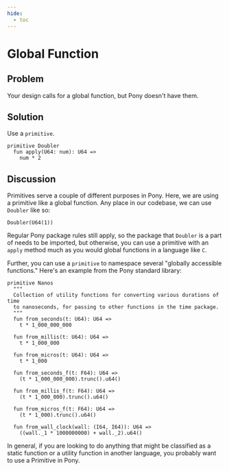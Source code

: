 ```yaml
---
hide:
  - toc
---
```


# Global Function

## Problem

Your design calls for a global function, but Pony doesn't have them.

## Solution

Use a `primitive`.

```pony
primitive Doubler
  fun apply(U64: num): U64 =>
    num * 2
```

## Discussion

Primitives serve a couple of different purposes in Pony. Here, we are using a primitive like a global function. Any place in our codebase, we can use `Doubler` like so:

```pony
Doubler(U64(1))
```

Regular Pony package rules still apply, so the package that `Doubler` is a part of needs to be imported, but otherwise, you can use a primitive with an `apply` method much as you would global functions in a language like `C`.

Further, you can use a `primitive` to namespace several "globally accessible functions." Here's an example from the Pony standard library:

```pony
primitive Nanos
  """
  Collection of utility functions for converting various durations of time
  to nanoseconds, for passing to other functions in the time package.
  """
  fun from_seconds(t: U64): U64 =>
    t * 1_000_000_000

  fun from_millis(t: U64): U64 =>
    t * 1_000_000

  fun from_micros(t: U64): U64 =>
    t * 1_000

  fun from_seconds_f(t: F64): U64 =>
    (t * 1_000_000_000).trunc().u64()

  fun from_millis_f(t: F64): U64 =>
    (t * 1_000_000).trunc().u64()

  fun from_micros_f(t: F64): U64 =>
    (t * 1_000).trunc().u64()

  fun from_wall_clock(wall: (I64, I64)): U64 =>
    ((wall._1 * 1000000000) + wall._2).u64()
```

In general, if you are looking to do anything that might be classified as a static function or a utility function in another language, you probably want to use a Primitive in Pony.
